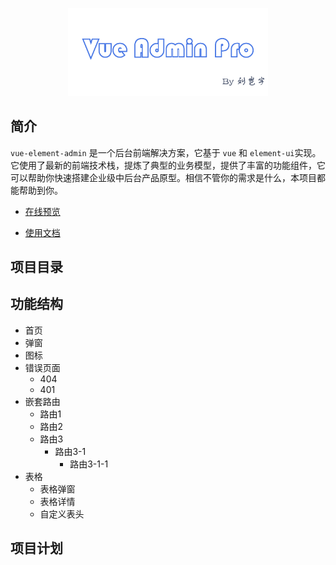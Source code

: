 <p align="center">
  <img width="320" src="./images/logo.png">
</p>

## 简介

`vue-element-admin` 是一个后台前端解决方案，它基于 `vue` 和 `element-ui`实现。它使用了最新的前端技术栈，提炼了典型的业务模型，提供了丰富的功能组件，它可以帮助你快速搭建企业级中后台产品原型。相信不管你的需求是什么，本项目都能帮助到你。

- [在线预览]()

- [使用文档](https://liuqiyu.github.io/yunotes/vue-admin-pro/)

## 项目目录

## 功能结构

* 首页
* 弹窗
* 图标
* 错误页面
  * 404
  * 401
* 嵌套路由
  * 路由1
  * 路由2
  * 路由3
    * 路由3-1
      * 路由3-1-1
* 表格
  * 表格弹窗
  * 表格详情
  * 自定义表头


## 项目计划
